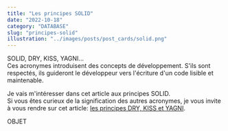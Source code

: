 ```yaml
---
title: "Les principes SOLID"
date: "2022-10-18"
category: "DATABASE"
slug: "principes-solid"
illustration: "../images/posts/post_cards/solid.png"
---
```


SOLID, DRY, KISS, YAGNI...  
Ces acronymes introduisent des concepts de développement.
S'ils sont respectés, ils guideront le développeur vers l'écriture d'un code lisible et maintenable.  

Je vais m'intéresser dans cet article aux principes SOLID.  
Si vous êtes curieux de la signification des autres acronymes, je vous invite à vous rendre sur cet article: 
[les principes DRY, KISS et YAGNI](https://celineung.github.com/blog/dry-kiss-yagni).

OBJET
